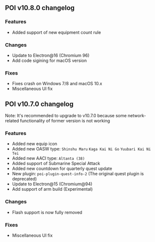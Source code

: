 ## POI v10.8.0 changelog

### Features

- Added support of new equipment count rule

### Changes

- Update to Electron@16 (Chromium 96)
- Add code sigining for macOS version

### Fixes

- Fixes crash on Windows 7/8 and macOS 10.x
- Miscellaneous UI fix

## POI v10.7.0 changelog

Note: It's recommended to upgrade to v10.7.0 because some network-related functionality of former version is not working

### Features

- Added new equip icon
- Added new OASW type: `Shinshu Maru` `Kaga Kai Ni Go` `Yuubari Kai Ni Tei`
- Added new AACI type: `Altanta (38)`
- Added support of Submarine Special Attack
- Added new countdown for quarterly quest update
- New plugin: `poi-plugin-quest-info-2` (The original quest plugin is deprecated)
- Update to Electron@15 (Chromium@94)
- Add support of arm build (Experimental)

### Changes

- Flash support is now fully removed

### Fixes

- Miscellaneous UI fix
